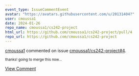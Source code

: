 ```yaml
---
event_type: IssueCommentEvent
avatar: "https://avatars.githubusercontent.com/u/20131404?"
user: cmoussa1
date: 2024-01-26
repo_name: cmoussa1/cs242-project
html_url: https://github.com/cmoussa1/cs242-project/pull/4
repo_url: https://github.com/cmoussa1/cs242-project
---
```


<a href='https://github.com/cmoussa1' target='_blank'>cmoussa1</a> commented on issue <a href='https://github.com/cmoussa1/cs242-project/pull/4' target='_blank'>cmoussa1/cs242-project#4</a>.

<small>thanks! going to merge this now...</small>

<a href='https://github.com/cmoussa1/cs242-project/pull/4' target='_blank'>View Comment</a>